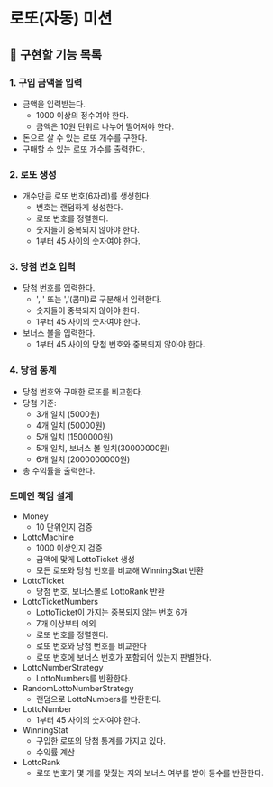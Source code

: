 # 로또(자동) 미션

## :wrench: 구현할 기능 목록

### 1. 구입 금액을 입력
- 금액을 입력받는다.
  - 1000 이상의 정수여야 한다.
  - 금액은 10원 단위로 나누어 떨어져야 한다.
- 돈으로 살 수 있는 로또 개수를 구한다.
- 구매할 수 있는 로또 개수를 출력한다.

### 2. 로또 생성
- 개수만큼 로또 번호(6자리)를 생성한다.
  - 번호는 랜덤하게 생성한다.
  - 로또 번호를 정렬한다.
  - 숫자들이 중복되지 않아야 한다.
  - 1부터 45 사이의 숫자여야 한다.

### 3. 당첨 번호 입력
- 당첨 번호를 입력한다.
  - ', ' 또는 ','(콤마)로 구분해서 입력한다.
  - 숫자들이 중복되지 않아야 한다.
  - 1부터 45 사이의 숫자여야 한다.
- 보너스 볼을 입력한다.
  - 1부터 45 사이의 당첨 번호와 중복되지 않아야 한다.

### 4. 당첨 통계
- 당첨 번호와 구매한 로또를 비교한다.
- 당첨 기준:
  - 3개 일치 (5000원)
  - 4개 일치 (50000원)
  - 5개 일치 (1500000원)
  - 5개 일치, 보너스 볼 일치(30000000원)
  - 6개 일치 (2000000000원)
- 총 수익률을 출력한다.

### 도메인 책임 설계
- Money
  - 10 단위인지 검증
- LottoMachine
  - 1000 이상인지 검증
  - 금액에 맞게 LottoTicket 생성
  - 모든 로또와 당첨 번호를 비교해 WinningStat 반환
- LottoTicket
  - 당첨 번호, 보너스볼로 LottoRank 반환
- LottoTicketNumbers
  - LottoTicket이 가지는 중복되지 않는 번호 6개
  - 7개 이상부터 예외
  - 로또 번호를 정렬한다.
  - 로또 번호와 당첨 번호를 비교한다
  - 로또 번호에 보너스 번호가 포함되어 있는지 판별한다.
- LottoNumberStrategy
  - LottoNumbers를 반환한다.
- RandomLottoNumberStrategy
  - 랜덤으로 LottoNumbers를 반환한다.
- LottoNumber
  - 1부터 45 사이의 숫자여야 한다.
- WinningStat
  - 구입한 로또의 당첨 통계를 가지고 있다.
  - 수익률 계산
- LottoRank
  - 로또 번호가 몇 개를 맞췄는 지와 보너스 여부를 받아 등수를 반환한다. 